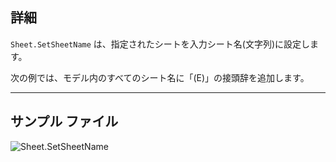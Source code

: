 ## 詳細
`Sheet.SetSheetName` は、指定されたシートを入力シート名(文字列)に設定します。

次の例では、モデル内のすべてのシート名に「(E)」の接頭辞を追加します。
___
## サンプル ファイル

![Sheet.SetSheetName](./Revit.Elements.Views.Sheet.SetSheetName_img.jpg)
